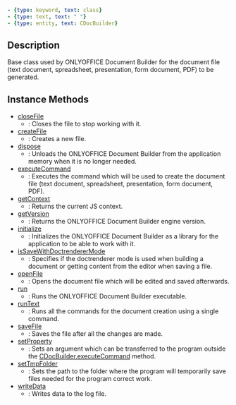 ```yml signature
- {type: keyword, text: class}
- {type: text, text: " "}
- {type: entity, text: CDocBuilder}
```

## Description

Base class used by ONLYOFFICE Document Builder for the document file (text document, spreadsheet, presentation, form document, PDF) to be generated.

## Instance Methods

<references>

- [closeFile](closeFile.md)
  - : Closes the file to stop working with it.
- [createFile](createFile.md)
  - : Creates a new file.
- [dispose](dispose.md)
  - : Unloads the ONLYOFFICE Document Builder from the application memory when it is no longer needed.
- [executeCommand](executeCommand.md)
  - : Executes the command which will be used to create the document file (text document, spreadsheet, presentation, form document, PDF).
- [getContext](getContext.md)
  - : Returns the current JS context.
- [getVersion](getVersion.md)
  - : Returns the ONLYOFFICE Document Builder engine version.
- [initialize](initialize.md)
  - : Initializes the ONLYOFFICE Document Builder as a library for the application to be able to work with it.
- [isSaveWithDoctrendererMode](isSaveWithDoctrendererMode.md)
  - : Specifies if the doctrenderer mode is used when building a document or getting content from the editor when saving a file.
- [openFile](openFile.md)
  - : Opens the document file which will be edited and saved afterwards.
- [run](run.md)
  - : Runs the ONLYOFFICE Document Builder executable.
- [runText](runText.md)
  - : Runs all the commands for the document creation using a single command.
- [saveFile](saveFile.md)
  - : Saves the file after all the changes are made.
- [setProperty](setProperty.md)
  - : Sets an argument which can be transferred to the program outside the [CDocBuilder.executeCommand](executeCommand.md) method.
- [setTmpFolder](setTmpFolder.md)
  - : Sets the path to the folder where the program will temporarily save files needed for the program correct work.
- [writeData](writeData.md)
  - : Writes data to the log file.

</references>

